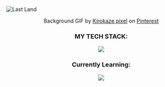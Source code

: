 ![Last Land](https://github.com/sachinym/sachinym/assets/98590211/bfcca756-e3d5-411e-b29e-14473fb4eabc)
<p align="center">Background GIF by <a href="https://in.pinterest.com/pin/331296116347724506/" >Kirokaze pixel</a> on <a href="https://in.pinterest.com/">Pinterest</a></p>

<h3 align="center"> MY TECH STACK: </h3>
<p align="center">
  <a href="https://skillicons.dev">
    <img src="https://skillicons.dev/icons?i=git,c,cpp,java,python,html,css,js,mysql,mui" />
  </a>
</p>
<h3 align="center">Currently Learning:</h3>
<p align="center">
    <a href="https://skillicons.dev">
      <img src="https://skillicons.dev/icons?i=postman,react,selenium,figma,firebase">
    </a>
</p>


